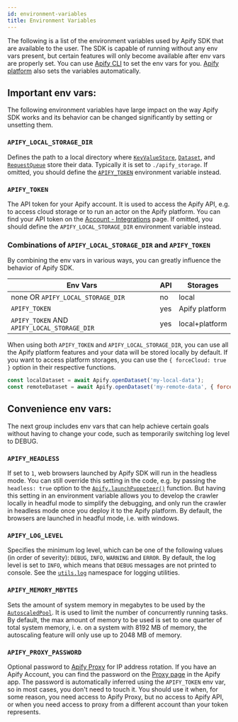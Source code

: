 ```yaml
---
id: environment-variables
title: Environment Variables
---
```


The following is a list of the environment variables used by Apify SDK that are available to the user.
The SDK is capable of running without any env vars present, but certain features will only become available
after env vars are properly set. You can use [Apify CLI](https://github.com/apify/apify-cli)
to set the env vars for you. [Apify platform](/docs/guides/apify-platform) also sets the variables automatically.

## Important env vars:
The following environment variables have large impact on the way Apify SDK works and its behavior
can be changed significantly by setting or unsetting them.

### `APIFY_LOCAL_STORAGE_DIR`
Defines the path to a local directory where [`KeyValueStore`](/docs/api/key-value-store),
[`Dataset`](/docs/api/dataset), and [`RequestQueue`](/docs/api/request-queue) store their data.
Typically it is set to `./apify_storage`. If omitted, you should define the [`APIFY_TOKEN`](#apify_token)
environment variable instead.

### `APIFY_TOKEN`
The API token for your Apify account. It is used to access the Apify API, e.g. to access cloud storage
or to run an actor on the Apify platform. You can find your API token on the
[Account - Integrations](https://my.apify.com/account#/integrations) page. If omitted,
you should define the `APIFY_LOCAL_STORAGE_DIR` environment variable instead.

### Combinations of `APIFY_LOCAL_STORAGE_DIR` and `APIFY_TOKEN`
By combining the env vars in various ways, you can greatly influence the behavior of Apify SDK.

| Env Vars                                    | API | Storages       |
| ------------------------------------------- | --- | -------------- |
|  none OR `APIFY_LOCAL_STORAGE_DIR`          | no  | local          |
| `APIFY_TOKEN`                               | yes | Apify platform |
| `APIFY_TOKEN` AND `APIFY_LOCAL_STORAGE_DIR` | yes | local+platform |

When using both `APIFY_TOKEN` and `APIFY_LOCAL_STORAGE_DIR`, you can use all the Apify platform
features and your data will be stored locally by default. If you want to access platform storages,
you can use the `{ forceCloud: true }` option in their respective functions.

```js
const localDataset = await Apify.openDataset('my-local-data');
const remoteDataset = await Apify.openDataset('my-remote-data', { forceCloud: true });
```

## Convenience env vars:
The next group includes env vars that can help achieve certain goals without having to change
your code, such as temporarily switching log level to DEBUG.

### `APIFY_HEADLESS`
If set to `1`, web browsers launched by Apify SDK will run in the headless mode. You can still override
this setting in the code, e.g. by passing the `headless: true` option to the
[`Apify.launchPuppeteer()`](/docs/api/apify#launchpuppeteer) function. But having this setting
in an environment variable allows you to develop the crawler locally in headful mode to simplify the debugging,
and only run the crawler in headless mode once you deploy it to the Apify platform. By default, the browsers
are launched in headful mode, i.e. with windows.

### `APIFY_LOG_LEVEL`
Specifies the minimum log level, which can be one of the following values (in order of severity):
`DEBUG`, `INFO`, `WARNING` and `ERROR`. By default, the log level is set to `INFO`,
which means that `DEBUG` messages are not printed to console. See the [`utils.log`](/docs/api/log)
namespace for logging utilities.

### `APIFY_MEMORY_MBYTES`
Sets the amount of system memory in megabytes to be used by the [`AutoscaledPool`](/docs/api/autoscaled-pool).
It is used to limit the number of concurrently running tasks. By default, the max amount of memory
to be used is set to one quarter of total system memory, i. e. on a system with 8192 MB of memory,
the autoscaling feature will only use up to 2048 MB of memory.

### `APIFY_PROXY_PASSWORD`
Optional password to [Apify Proxy](https://docs.apify.com/proxy) for IP address rotation.
If you have an Apify Account, you can find the password on the [Proxy page](https://my.apify.com/proxy)
in the Apify app. The password is automatically inferred using the `APIFY_TOKEN` env var,
so in most cases, you don't need to touch it. You should use it when, for some reason,
you need access to Apify Proxy, but no access to Apify API, or when you need access to
proxy from a different account than your token represents.
